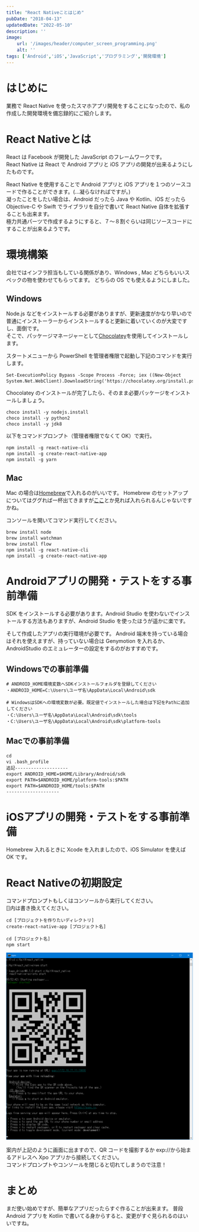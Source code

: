 ```yaml
---
title: "React Nativeことはじめ"
pubDate: "2018-04-13"
updatedDate: "2022-05-10"
description: ''
image:
    url: '/images/header/computer_screen_programming.png' 
    alt: ''
tags: ['Android','iOS','JavaScript','プログラミング','開発環境']
---
```

# はじめに
業務で React Native を使ったスマホアプリ開発をすることになったので、私の作成した開発環境を備忘録的にご紹介します。

# React Nativeとは
React は Facebook が開発した JavaScript のフレームワークです。  
React Native は React で Android アプリと iOS アプリの開発が出来るようにしたものです。

React Native を使用することで Android アプリと iOS アプリを１つのソースコードで作ることができます。(…凝らなければですが。)  
凝ったことをしたい場合は、Android だったら Java や Kotlin、iOS だったら Objective-C や Swift でライブラリを自分で書いて React Native 自体を拡張することも出来ます。  
極力共通パーツで作成するようにすると、７～８割ぐらいは同じソースコードにすることが出来るようです。

# 環境構築
会社ではインフラ担当もしている関係があり、Windows , Mac どちらもいいスペックの物を使わせてもらってます。
どちらの OS でも使えるようにしました。
## Windows
Node.js などをインストールする必要がありますが、更新速度がかなり早いので普通にインストーラーからインストールすると更新に着いていくのが大変ですし、面倒です。  
そこで、パッケージマネージャーとして[Chocolatey](https://chocolatey.org/)を使用してインストールします。

スタートメニューから PowerShell を管理者権限で起動し下記のコマンドを実行します。
```
Set-ExecutionPolicy Bypass -Scope Process -Force; iex ((New-Object System.Net.WebClient).DownloadString('https://chocolatey.org/install.ps1'))
```
Chocolatey のインストールが完了したら、そのまま必要パッケージをインストールしましょう。
```
choco install -y nodejs.install
choco install -y python2
choco install -y jdk8
```
以下をコマンドプロンプト（管理者権限でなくて OK）で実行。
```
npm install -g react-native-cli
npm install -g create-react-native-app
npm install -g yarn
```

## Mac
Mac の場合は[Homebrew](https://brew.sh/index_ja.html)で入れるのがいいです。
Homebrew のセットアップについてはググれば一杯出てきますが[ここ](https://qiita.com/balius_1064/items/ac7dff5ef10eaf69996f)とか見れば入れられるんじゃないですかね。

コンソールを開いてコマンド実行してください。
```
brew install node
brew install watchman
brew install flow
npm install -g react-native-cli
npm install -g create-react-native-app
```

# Androidアプリの開発・テストをする事前準備
SDK をインストールする必要があります。Android Studio を使わないでインストールする方法もありますが、Android Studio を使ったほうが遥かに楽です。

そして作成したアプリの実行環境が必要です。
Android 端末を持っている場合はそれを使えますが、持っていない場合は Genymotion を入れるか、AndroidStudio のエミュレーターの設定をするのがおすすめです。

## Windowsでの事前準備
```
# ANDROID_HOME環境変数へSDKインストールフォルダを登録してください
・ANDROID_HOME=C:\Users\ユーザ名\AppData\Local\Android\sdk

# WindowsはSDKへの環境変数が必要。既定値でインストールした場合は下記をPathに追加してください
・C:\Users\ユーザ名\AppData\Local\Android\sdk\tools
・C:\Users\ユーザ名\AppData\Local\Android\sdk\platform-tools
```

## Macでの事前準備
```
cd
vi .bash_profile
追記--------------------
export ANDROID_HOME=$HOME/Library/Android/sdk
export PATH=$ANDROID_HOME/platform-tools:$PATH
export PATH=$ANDROID_HOME/tools:$PATH
--------------------
```

# iOSアプリの開発・テストをする事前準備
Homebrew 入れるときに Xcode を入れましたので、iOS Simulator を使えば OK です。

# React Nativeの初期設定
コマンドプロンプトもしくはコンソールから実行してください。  
[]内は書き換えてください。
```
cd [プロジェクトを作りたいディレクトリ]
create-react-native-app [プロジェクト名]

cd [プロジェクト名]
npm start
```

![](/blog/public/images/development-0002/prompt.png)

案内が上記のように画面に出ますので、QR コードを撮影するか exp://から始まるアドレスへ Xpo アプリから接続してください。  
コマンドプロンプトやコンソールを閉じると切れてしまうので注意！

# まとめ
まだ使い始めですが、簡単なアプリだったらすぐ作ることが出来ます。
普段 Android アプリを Kotlin で書いてる身からすると、変更がすぐ見られるのはいいですね。
